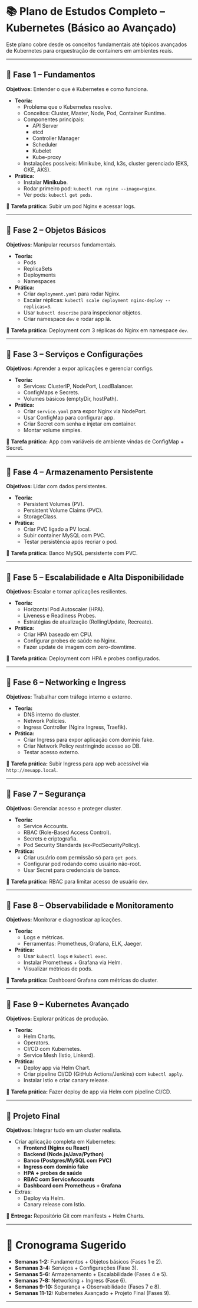 # 📚 Plano de Estudos Completo – Kubernetes (Básico ao Avançado)

Este plano cobre desde os conceitos fundamentais até tópicos avançados de Kubernetes para orquestração de containers em ambientes reais.

---

## 🔹 Fase 1 – Fundamentos
**Objetivos:** Entender o que é Kubernetes e como funciona.  
- **Teoria:**
  - Problema que o Kubernetes resolve.
  - Conceitos: Cluster, Master, Node, Pod, Container Runtime.
  - Componentes principais:
    - API Server
    - etcd
    - Controller Manager
    - Scheduler
    - Kubelet
    - Kube-proxy
  - Instalações possíveis: Minikube, kind, k3s, cluster gerenciado (EKS, GKE, AKS).
- **Prática:**
  - Instalar **Minikube**.
  - Rodar primeiro pod: `kubectl run nginx --image=nginx`.
  - Ver pods: `kubectl get pods`.

📌 **Tarefa prática:** Subir um pod Nginx e acessar logs.

---

## 🔹 Fase 2 – Objetos Básicos
**Objetivos:** Manipular recursos fundamentais.  
- **Teoria:**
  - Pods
  - ReplicaSets
  - Deployments
  - Namespaces
- **Prática:**
  - Criar `deployment.yaml` para rodar Nginx.
  - Escalar réplicas: `kubectl scale deployment nginx-deploy --replicas=3`.
  - Usar `kubectl describe` para inspecionar objetos.
  - Criar namespace `dev` e rodar app lá.

📌 **Tarefa prática:** Deployment com 3 réplicas do Nginx em namespace `dev`.

---

## 🔹 Fase 3 – Serviços e Configurações
**Objetivos:** Aprender a expor aplicações e gerenciar configs.  
- **Teoria:**
  - Services: ClusterIP, NodePort, LoadBalancer.
  - ConfigMaps e Secrets.
  - Volumes básicos (emptyDir, hostPath).
- **Prática:**
  - Criar `service.yaml` para expor Nginx via NodePort.
  - Usar ConfigMap para configurar app.
  - Criar Secret com senha e injetar em container.
  - Montar volume simples.

📌 **Tarefa prática:** App com variáveis de ambiente vindas de ConfigMap + Secret.

---

## 🔹 Fase 4 – Armazenamento Persistente
**Objetivos:** Lidar com dados persistentes.  
- **Teoria:**
  - Persistent Volumes (PV).
  - Persistent Volume Claims (PVC).
  - StorageClass.
- **Prática:**
  - Criar PVC ligado a PV local.
  - Subir container MySQL com PVC.
  - Testar persistência após recriar o pod.

📌 **Tarefa prática:** Banco MySQL persistente com PVC.

---

## 🔹 Fase 5 – Escalabilidade e Alta Disponibilidade
**Objetivos:** Escalar e tornar aplicações resilientes.  
- **Teoria:**
  - Horizontal Pod Autoscaler (HPA).
  - Liveness e Readiness Probes.
  - Estratégias de atualização (RollingUpdate, Recreate).
- **Prática:**
  - Criar HPA baseado em CPU.
  - Configurar probes de saúde no Nginx.
  - Fazer update de imagem com zero-downtime.

📌 **Tarefa prática:** Deployment com HPA e probes configurados.

---

## 🔹 Fase 6 – Networking e Ingress
**Objetivos:** Trabalhar com tráfego interno e externo.  
- **Teoria:**
  - DNS interno do cluster.
  - Network Policies.
  - Ingress Controller (Nginx Ingress, Traefik).
- **Prática:**
  - Criar Ingress para expor aplicação com domínio fake.
  - Criar Network Policy restringindo acesso ao DB.
  - Testar acesso externo.

📌 **Tarefa prática:** Subir Ingress para app web acessível via `http://meuapp.local`.

---

## 🔹 Fase 7 – Segurança
**Objetivos:** Gerenciar acesso e proteger cluster.  
- **Teoria:**
  - Service Accounts.
  - RBAC (Role-Based Access Control).
  - Secrets e criptografia.
  - Pod Security Standards (ex-PodSecurityPolicy).
- **Prática:**
  - Criar usuário com permissão só para `get pods`.
  - Configurar pod rodando como usuário não-root.
  - Usar Secret para credenciais de banco.

📌 **Tarefa prática:** RBAC para limitar acesso de usuário `dev`.

---

## 🔹 Fase 8 – Observabilidade e Monitoramento
**Objetivos:** Monitorar e diagnosticar aplicações.  
- **Teoria:**
  - Logs e métricas.
  - Ferramentas: Prometheus, Grafana, ELK, Jaeger.
- **Prática:**
  - Usar `kubectl logs` e `kubectl exec`.
  - Instalar Prometheus + Grafana via Helm.
  - Visualizar métricas de pods.

📌 **Tarefa prática:** Dashboard Grafana com métricas do cluster.

---

## 🔹 Fase 9 – Kubernetes Avançado
**Objetivos:** Explorar práticas de produção.  
- **Teoria:**
  - Helm Charts.
  - Operators.
  - CI/CD com Kubernetes.
  - Service Mesh (Istio, Linkerd).
- **Prática:**
  - Deploy app via Helm Chart.
  - Criar pipeline CI/CD (GitHub Actions/Jenkins) com `kubectl apply`.
  - Instalar Istio e criar canary release.

📌 **Tarefa prática:** Fazer deploy de app via Helm com pipeline CI/CD.

---

## 🔹 Projeto Final
**Objetivos:** Integrar tudo em um cluster realista.  
- Criar aplicação completa em Kubernetes:  
  - **Frontend (Nginx ou React)**  
  - **Backend (Node.js/Java/Python)**  
  - **Banco (Postgres/MySQL com PVC)**  
  - **Ingress com domínio fake**  
  - **HPA + probes de saúde**  
  - **RBAC com ServiceAccounts**  
  - **Dashboard com Prometheus + Grafana**  
- Extras:  
  - Deploy via Helm.  
  - Canary release com Istio.  

📌 **Entrega:** Repositório Git com manifests + Helm Charts.

---

# 📅 Cronograma Sugerido
- **Semanas 1-2:** Fundamentos + Objetos básicos (Fases 1 e 2).  
- **Semanas 3-4:** Serviços + Configurações (Fase 3).  
- **Semanas 5-6:** Armazenamento + Escalabilidade (Fases 4 e 5).  
- **Semanas 7-8:** Networking + Ingress (Fase 6).  
- **Semanas 9-10:** Segurança + Observabilidade (Fases 7 e 8).  
- **Semanas 11-12:** Kubernetes Avançado + Projeto Final (Fases 9).  

---

